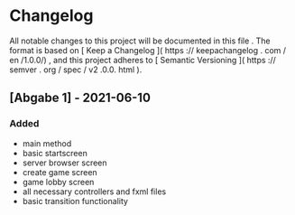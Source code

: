 # Changelog
All notable changes to this project will be documented
in this file .
The format is based on
[ Keep a Changelog ]( https :// keepachangelog . com / en /1.0.0/) ,
and this project adheres to
[ Semantic Versioning ]( https :// semver . org / spec / v2 .0.0. html ).

## [Abgabe 1] - 2021-06-10
### Added
- main method
- basic startscreen
- server browser screen
- create game screen
- game lobby screen  
- all necessary controllers and fxml files
- basic transition functionality